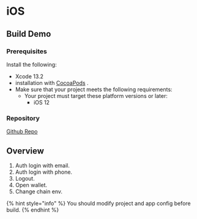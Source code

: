# iOS

## Build Demo

### Prerequisites <a href="#prerequisites" id="prerequisites"></a>

Install the following:

* Xcode 13.2
* installation with [CocoaPods](https://guides.cocoapods.org/using/getting-started.html#getting-started) .
* Make sure that your project meets the following requirements:
  * Your project must target these platform versions or later:
    * iOS 12

### Repository

[Github Repo](https://github.com/Particle-Network/particle-ios)

## Overview

1. Auth login with email.
2. Auth login with phone.
3. Logout.
4. Open wallet.
5. Change chain env.

{% hint style="info" %}
You should modify project and app config before build.
{% endhint %}
